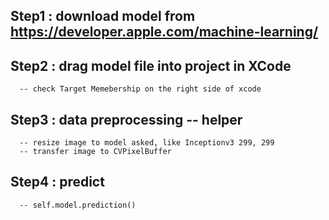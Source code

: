 ## Step1 : download model from https://developer.apple.com/machine-learning/
## Step2 : drag model file into project in XCode
      -- check Target Memebership on the right side of xcode
## Step3 : data preprocessing -- helper 
      -- resize image to model asked, like Inceptionv3 299, 299
      -- transfer image to CVPixelBuffer
## Step4 : predict
      -- self.model.prediction()
